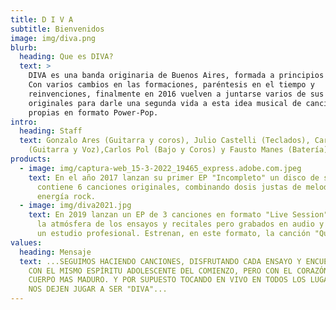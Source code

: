 ```yaml
---
title: D I V A
subtitle: Bienvenidos
image: img/diva.png
blurb:
  heading: Que es DIVA?
  text: >
    DIVA es una banda originaria de Buenos Aires, formada a principios de 1995.
    Con varios cambios en las formaciones, paréntesis en el tiempo y
    reinvenciones, finalmente en 2016 vuelven a juntarse varios de sus miembros
    originales para darle una segunda vida a esta idea musical de canciones
    propias en formato Power-Pop.
intro:
  heading: Staff
  text: Gonzalo Ares (Guitarra y coros), Julio Castelli (Teclados), Carlos Garcete
    (Guitarra y Voz),Carlos Pol (Bajo y Coros) y Fausto Manes (Batería)
products:
  - image: img/captura-web_15-3-2022_19465_express.adobe.com.jpeg
    text: En el año 2017 lanzan su primer EP "Incompleto" un disco de studio que
      contiene 6 canciones originales, combinando dosis justas de melodías pop y
      energía rock.
  - image: img/diva2021.jpg
    text: En 2019 lanzan un EP de 3 canciones en formato "Live Session", recreando
      la atmósfera de los ensayos y recitales pero grabados en audio y vídeo en
      un estudio profesional. Estrenan, en este formato, la canción "Quien Sabe"
values:
  heading: Mensaje
  text: ...SEGUIMOS HACIENDO CANCIONES, DISFRUTANDO CADA ENSAYO Y ENCUENTRO. AHORA
    CON EL MISMO ESPÍRITU ADOLESCENTE DEL COMIENZO, PERO CON EL CORAZÓN Y EL
    CUERPO MAS MADURO. Y POR SUPUESTO TOCANDO EN VIVO EN TODOS LOS LUGARES QUE
    NOS DEJEN JUGAR A SER "DIVA"...
---
```

